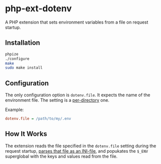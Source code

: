 # php-ext-dotenv

A PHP extension that sets environment variables from a file on request startup.

## Installation

```bash
phpize
./configure
make
sudo make install
```

## Configuration

The only configuration option is `dotenv.file`. It expects the name of the environment file. The setting is a [per-directory](https://www.php.net/manual/en/configuration.changes.modes.php) one.

Example:
```ini
dotenv.file = /path/to/my/.env
```

## How It Works

The extension reads the file specified in the `dotenv.file` setting during the request startup, [parses that file as an INI-file](https://www.php.net/manual/en/function.parse-ini-file.php), and popukates the `$_ENV` superglobal with the keys and values read from the file.
